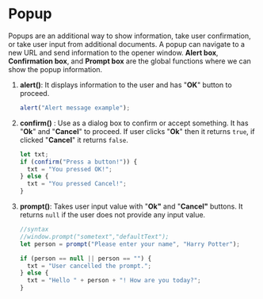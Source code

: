 # Popup

Popups are an additional way to show information, take user confirmation, or take user input from additional documents. A popup can navigate to a new URL and send information to the opener window. **Alert box**, **Confirmation box**,  and **Prompt box** are the global functions where we can show the popup information.

1. **alert\(\)**: It displays  information to the user and has "**OK**" button to proceed.

   ```javascript
   alert("Alert message example");
   ```

2. **confirm\(\)** : Use as a dialog box to confirm or accept something. It has "**Ok**" and "**Cancel**" to proceed. If user clicks "**Ok**" then it returns `true`, if clicked "**Cancel**" it returns  `false`. 

   ```javascript
   let txt;
   if (confirm("Press a button!")) {
     txt = "You pressed OK!";
   } else {
     txt = "You pressed Cancel!";
   }
   ```

3. **prompt\(\)**: Takes user input value with "**Ok"** and "**Cancel"** buttons. It returns `null` if the user does not provide any input value.

   ```javascript
   //syntax 
   //window.prompt("sometext","defaultText");
   let person = prompt("Please enter your name", "Harry Potter");

   if (person == null || person == "") {
     txt = "User cancelled the prompt.";
   } else {
     txt = "Hello " + person + "! How are you today?";
   }
   ```











